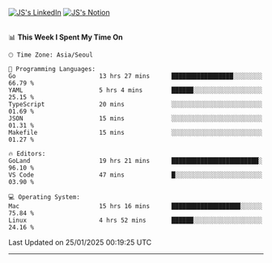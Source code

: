 
[![JS's LinkedIn](https://img.shields.io/badge/LinkedIn-blue?style=for-the-badge&logo=linkedin)](https://www.linkedin.com/in/jaeseung-lee-5a2a32139/) 
[![JS's Notion](https://img.shields.io/badge/Notion-black?style=for-the-badge&logo=notion)](https://bit.ly/ljswiki1) <br><br>
<!-- ![JS's GitHub stats](https://github-readme-stats-lemon-five.vercel.app/api?username=tkxkd0159&hide=contribs,prs,stars,issues&show_icons=true&theme=react&include_all_commits=true)   -->
<!-- ![Top Langs](https://github-readme-stats-lemon-five.vercel.app/api/top-langs/?username=tkxkd0159&layout=compact&hide=jupyter%20notebook,scss,html,css&langs_count=10)  -->


<!--START_SECTION:waka-->
📊 **This Week I Spent My Time On** 

```text
🕑︎ Time Zone: Asia/Seoul

💬 Programming Languages: 
Go                       13 hrs 27 mins      █████████████████░░░░░░░░   66.79 % 
YAML                     5 hrs 4 mins        ██████░░░░░░░░░░░░░░░░░░░   25.15 % 
TypeScript               20 mins             ░░░░░░░░░░░░░░░░░░░░░░░░░   01.69 % 
JSON                     15 mins             ░░░░░░░░░░░░░░░░░░░░░░░░░   01.31 % 
Makefile                 15 mins             ░░░░░░░░░░░░░░░░░░░░░░░░░   01.27 % 

🔥 Editors: 
GoLand                   19 hrs 21 mins      ████████████████████████░   96.10 % 
VS Code                  47 mins             █░░░░░░░░░░░░░░░░░░░░░░░░   03.90 % 

💻 Operating System: 
Mac                      15 hrs 16 mins      ███████████████████░░░░░░   75.84 % 
Linux                    4 hrs 52 mins       ██████░░░░░░░░░░░░░░░░░░░   24.16 % 
```


 Last Updated on 25/01/2025 00:19:25 UTC
<!--END_SECTION:waka-->

---
<!---
<a href="https://github.com/tkxkd0159/books">
  <img align="center" src="https://github-readme-stats-lemon-five.vercel.app/api/pin/?username=tkxkd0159&repo=books&theme=react" />
</a>
-->

<!---
- 🔭 I’m currently working on ...
- 🌱 I’m currently learning blockchain and distributed network
- 👯 I’m looking to collaborate on ...
- 🤔 I’m looking for help with ...
- 💬 Ask me about ...
- 📫 How to reach me: ...
- 😄 Pronouns: ...
- ⚡ Fun fact: ...
-->
